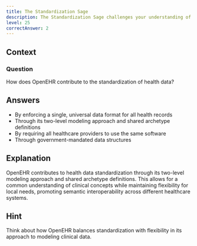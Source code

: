 ```yaml
---
title: The Standardization Sage
description: The Standardization Sage challenges your understanding of OpenEHR's role in health data standardization!
level: 25
correctAnswer: 2
---
```


## Context

### Question

How does OpenEHR contribute to the standardization of health data?

## Answers

- By enforcing a single, universal data format for all health records
- Through its two-level modeling approach and shared archetype definitions
- By requiring all healthcare providers to use the same software
- Through government-mandated data structures

## Explanation

OpenEHR contributes to health data standardization through its two-level modeling approach and shared archetype definitions. This allows for a common understanding of clinical concepts while maintaining flexibility for local needs, promoting semantic interoperability across different healthcare systems.

## Hint

Think about how OpenEHR balances standardization with flexibility in its approach to modeling clinical data.
